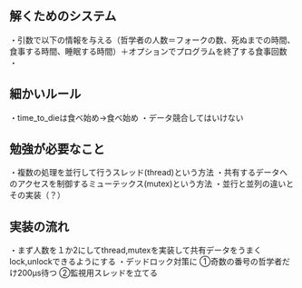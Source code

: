 ## 解くためのシステム
・引数で以下の情報を与える（哲学者の人数＝フォークの数、死ぬまでの時間、食事する時間、睡眠する時間）＋オプションでプログラムを終了する食事回数
・


## 細かいルール
・time_to_dieは食べ始め→食べ始め
・データ競合してはいけない
## 勉強が必要なこと
・複数の処理を並行して行うスレッド(thread)という方法
・共有するデータへのアクセスを制御するミューテックス(mutex)という方法
・並行と並列の違いとその実装（？）

##  実装の流れ
・まず人数を１か2にしてthread,mutexを実装して共有データをうまくlock,unlockできるようにする
・デッドロック対策に
①奇数の番号の哲学者だけ200μs待つ
②監視用スレッドを立てる
